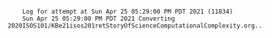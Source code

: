         Log for attempt at Sun Apr 25 05:29:00 PM PDT 2021 (11834)
        Sun Apr 25 05:29:00 PM PDT 2021 Converting 2020ISOS101/KBe21isos201retStoryOfScienceComputationalComplexity.org...
